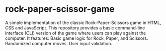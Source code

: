 # rock-paper-scissor-game
A simple implementation of the classic Rock-Paper-Scissors game in HTML, CSS and JavaScript. This repository provides a basic command-line interface (CLI) version of the game where users can play against the computer. It features:  Basic game logic for Rock, Paper, and Scissors. Randomized computer moves. User input validation. 
